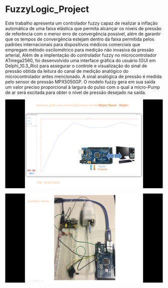 # FuzzyLogic_Project

Este trabalho apresenta um controlador fuzzy capaz de realizar a inflação automática de uma faixa elástica que permita alcançar os níveis de pressão de referência com o menor erro de convergência possível, além de garantir que os tempos de convergência estejam dentro da faixa permitida pelos padrões internacionais para dispositivos médicos comerciais que empregam método oscilométrico para medição não invasiva da pressão arterial, Além de a implentação do controlador fuzzy no microcontrolador ATmega2560, foi desenvolvido uma  interface gráfica do usuário (GUI em Delphi_10.3_Rio) para assegurar o controle e visualização do sinal de pressão obtida da leitura do canal de medição analógico do microcontrolador antes mencionado. A sinal analógica de pressão é medida pelo sensor de pressão MPX5050GP. O modelo fuzzy gera em sua saída um valor preciso proporcional à largura do pulso com o qual a micro-Pump de ar será excitada para obter o nível de pressão desejado na saída. 

 

![alt text](https://github.com/asieldev/Fuzzy_Logic_Project/blob/master/Interface_0.png)

![alt text](https://github.com/asieldev/Fuzzy_Logic_Project/blob/master/Prototipo.png)
